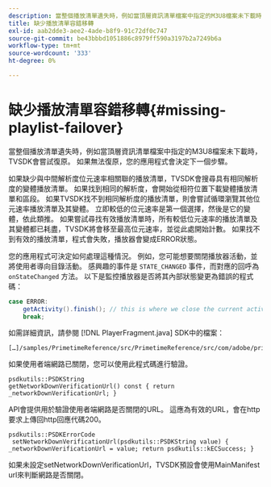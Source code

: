```yaml
---
description: 當整個播放清單遺失時，例如當頂層資訊清單檔案中指定的M3U8檔案未下載時，TVSDK會嘗試復原。 如果無法復原，您的應用程式會決定下一個步驟。
title: 缺少播放清單容錯移轉
exl-id: aab2dde3-aee2-4ade-b8f9-91c72df0c747
source-git-commit: be43bbbd1051886c8979ff590a3197b2a7249b6a
workflow-type: tm+mt
source-wordcount: '333'
ht-degree: 0%

---
```


# 缺少播放清單容錯移轉{#missing-playlist-failover}

當整個播放清單遺失時，例如當頂層資訊清單檔案中指定的M3U8檔案未下載時，TVSDK會嘗試復原。 如果無法復原，您的應用程式會決定下一個步驟。

如果缺少與中間解析度位元速率相關聯的播放清單，TVSDK會搜尋具有相同解析度的變體播放清單。 如果找到相同的解析度，會開始從相符位置下載變體播放清單和區段。 如果TVSDK找不到相同解析度的播放清單，則會嘗試循環瀏覽其他位元速率播放清單及其變體。 立即較低的位元速率是第一個選擇，然後是它的變體，依此類推。 如果嘗試尋找有效播放清單時，所有較低位元速率的播放清單及其變體都已耗盡，TVSDK將會移至最高位元速率，並從此處開始計數。 如果找不到有效的播放清單，程式會失敗，播放器會變成ERROR狀態。

您的應用程式可決定如何處理這種情況。 例如，您可能想要關閉播放器活動，並將使用者導向目錄活動。 感興趣的事件是 `STATE_CHANGED` 事件，而對應的回呼為 `onStateChanged` 方法。 以下是監控播放器是否將其內部狀態變更為錯誤的程式碼：

```java
case ERROR: 
    getActivity().finish(); // this is where we close the current activity (the Player activity) 
    break;
```

如需詳細資訊，請參閱 [!DNL PlayerFragment.java] SDK中的檔案：

```
[…]/samples/PrimetimeReference/src/PrimetimeReference/src/com/adobe/primetime/reference/ui/player/
```

如果使用者端網路已關閉，您可以使用此程式碼進行驗證。

```
psdkutils::PSDKString 
getNetworkDownVerificationUrl() const { return 
_networkDownVerificationUrl; }
```

API會提供用於驗證使用者端網路是否關閉的URL。 這應為有效的URL，會在http要求上傳回http回應代碼200。

```
psdkutils::PSDKErrorCode 
 setNetworkDownVerificationUrl(psdkutils::PSDKString value) {  
_networkDownVerificationUrl = value; return psdkutils::kECSuccess; }
```

如果未設定setNetworkDownVerificationUrl，TVSDK預設會使用MainManifest url來判斷網路是否關閉。
